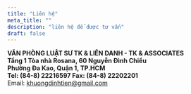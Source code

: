 ```yaml
---
title: "Liên hệ"
meta_title: ""
description: "liên hệ để được tư vấn"
draft: false
---
```


**VĂN PHÒNG LUẬT SƯ TK & LIÊN DANH - TK & ASSOCIATES**\
**Tầng 1 Tòa nhà Rosana, 60 Nguyễn Đình Chiểu**\
**Phường Đa Kao, Quận 1, TP.HCM**\
**Tel: (84-8) 22216597  Fax: (84-8) 22202201**\
Email: khuongdinhtien@gmail.com